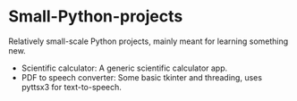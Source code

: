 # Small-Python-projects
Relatively small-scale Python projects, mainly meant for learning something new.

- Scientific calculator: A generic scientific calculator app.
- PDF to speech converter: Some basic tkinter and threading, uses pyttsx3 for text-to-speech.
